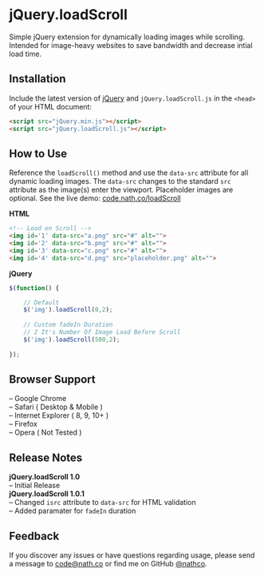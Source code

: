 # jQuery.loadScroll
Simple jQuery extension for dynamically loading images while scrolling. Intended for image-heavy websites to save bandwidth and decrease intial load time.

## Installation
Include the latest version of [jQuery](http://jquery.com/download) and `jQuery.loadScroll.js` in the `<head>` of your HTML document:
```html
<script src="jQuery.min.js"></script>  
<script src="jQuery.loadScroll.js"></script>
```
## How to Use
Reference the `loadScroll()` method and use the `data-src` attribute for all dynamic loading images. The `data-src` changes to the standard `src` attribute as the image(s) enter the viewport. Placeholder images are optional. See the live demo: [code.nath.co/loadScroll](http://code.nath.co/loadScroll)

**HTML**
```html
<!-- Load on Scroll -->
<img id='1' data-src="a.png" src="#" alt="">
<img id='2' data-src="b.png" src="#" alt="">
<img id='3' data-src="c.png" src="#" alt="">
<img id='4' data-src="d.png" src="placeholder.png" alt="">  
```

**jQuery**
```javascript
$(function() {  

    // Default
    $('img').loadScroll(0,2);
    
    // Custom fadeIn Duration
    // 2 It's Number Of Image Load Before Scroll 
    $('img').loadScroll(500,2);
    
});
```  

## Browser Support
– Google Chrome  
– Safari ( Desktop & Mobile )  
– Internet Explorer ( 8, 9, 10+ )  
– Firefox  
– Opera ( Not Tested )  

## Release Notes
**jQuery.loadScroll 1.0**   
– Initial Release   
**jQuery.loadScroll 1.0.1**      
– Changed `isrc` attribute to `data-src` for HTML validation     
– Added paramater for `fadeIn` duration  

## Feedback
If you discover any issues or have questions regarding usage, please send a message to [code@nath.co](mailto:code@nath.co) or find me on GitHub [@nathco](https://github.com/nathco).
